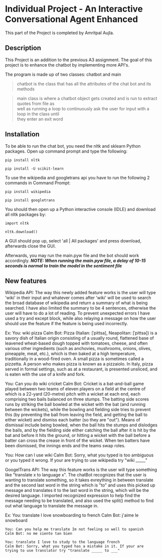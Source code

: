 # Individual Project - An Interactive Conversational Agent Enhanced 

This part of the Project is completed by Amritpal Aujla.
## Description

This Project is an addition to the previous A3 assignment. The goal of this project is to enhance the chatbot by implementing more API's.

The program is made up of two classes: chatbot and main
>chatbot is the class that has all the attributes of the chat bot and its methods

>main class is where a chatbot object gets created and is run to extract quotes from file as  
>well as running a loop to continuously ask the user for input with a loop in the class until  
>they enter an exit word  

## Installation

To be able to run the chat bot, you need the nltk and sklearn Python packages.
Open up command prompt and type the following:  

`pip install nltk`  

`pip install -U scikit-learn` 

To use the wikipedia and googletrans api you have to run the following 2 commands in Command Prompt:
  
  `pip install wikipedia`
  
  `pip install googletrans`

You should then open up a Python interactive console (IDLE) and download all nltk packages by:

`import nltk`  

`nltk.download()`

A GUI should pop up, select 'all | All packages' and press download, afterwards close the GUI.

Afterwards, you may run the main.pyw file and the bot should work accordingly.
***NOTE: When running the main.pyw file, a delay of 10-15 seconds is normal to train the model in the sentiment file***

## New features

Wikipedia API: The way this newly added feature works is the user will type 'wiki' in their input and whatever comes after 'wiki' will be used to search the broad database of
wikipedia and return a summary of what is being searched. I have also limited the summary to be 4 sentences, otherwise the user will have to do a lot of reading. To prevent unexpected errors I have used a try and except block, while also relaying a message on how the user should use the feature if the feature is being used incorrectly.

Ex: 
  You: wiki pizza
  Calm Bot: Pizza (Italian: [ˈpittsa], Neapolitan: [ˈpittsə]) is a savory dish of Italian origin consisting of a usually round, flattened base of leavened wheat-based dough topped with tomatoes, cheese, and often various other ingredients (such as anchovies, mushrooms, onions, olives, pineapple, meat, etc.), which is then baked at a high temperature, traditionally in a wood-fired oven. A small pizza is sometimes called a pizzetta. A person who makes pizza is known as a pizzaiolo.
In Italy, pizza served in formal settings, such as at a restaurant, is presented unsliced, and is eaten with the use of a knife and fork.
  
  You: Can you do wiki cricket
  Calm Bot: Cricket is a bat-and-ball game played between two teams of eleven players on a field at the centre of which is a 22-yard (20-metre) pitch with a wicket at each end, each comprising two bails balanced on three stumps. The batting side scores runs by striking the ball bowled at the wicket with the bat (and running between the wickets), while the bowling and fielding side tries to prevent this (by preventing the ball from leaving the field, and getting the ball to either wicket) and dismiss each batter (so they are "out"). Means of dismissal include being bowled, when the ball hits the stumps and dislodges the bails, and by the fielding side either catching the ball after it is hit by the bat and before it hits the ground, or hitting a wicket with the ball before a batter can cross the crease in front of the wicket. When ten batters have been dismissed, the innings ends and the teams swap roles.
  
  You: How can I use wiki
  Calm Bot: Sorry, what you typed is too ambiguous or you typed it wrong. If your are trying to use wikipedia try "wiki _____"
  
GoogelTrans API: The way this feature works is the user will type something like "translate x to language x". The chatBot recognizes that the user is wanting to translate something, so it takes evreything in between translate and the second last word in the string which is "to" and uses this picked up message and translates it to the last word in the string, which will be the desired language. I imported recognized expression to help find the message needing to be translated, and also used the split() method to find out what language to translate the message in.

Ex:
    You: translate I love snowboarding to french
    Calm Bot: j'aime le snowboard
    
    You: Can you help me translate Im not feeling so well to spanish
    Calm Bot: no me siento tan bien
    
    You: translate I love to study to the language french
    Calm Bot: Sorry, what you typed has a mistake in it. If your are trying to use translator try "translate _____ to ___" 
    
    
